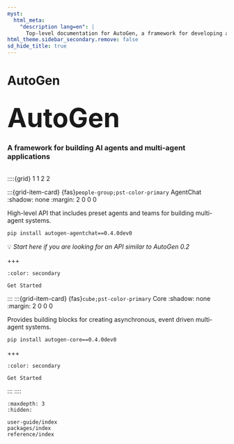 ```yaml
---
myst:
  html_meta:
    "description lang=en": |
      Top-level documentation for AutoGen, a framework for developing applications using AI agents
html_theme.sidebar_secondary.remove: false
sd_hide_title: true
---
```


<style>
.hero-title {
  font-size: 60px;
  font-weight: bold;
  margin: 2rem auto 0;
}
</style>

# AutoGen

<div class="container">
<div class="row text-center">
<div class="col-sm-12">
<h1 class="hero-title">
AutoGen
</h1>
<h3>
A framework for building AI agents and multi-agent applications
</h3>
</div>
</div>
</div>

<div style="margin-top: 2rem;">


::::{grid} 1 1 2 2

:::{grid-item-card} {fas}`people-group;pst-color-primary` AgentChat
:shadow: none
:margin: 2 0 0 0

High-level API that includes preset agents and teams for building multi-agent systems.

```sh
pip install autogen-agentchat==0.4.0dev0
```

💡 *Start here if you are looking for an API similar to AutoGen 0.2*

+++

```{button-ref} user-guide/agentchat-user-guide/quickstart
:color: secondary

Get Started
```

:::
:::{grid-item-card} {fas}`cube;pst-color-primary` Core
:shadow: none
:margin: 2 0 0 0

Provides building blocks for creating asynchronous, event driven multi-agent systems.

```sh
pip install autogen-core==0.4.0dev0
```

+++

```{button-ref} user-guide/core-user-guide/quickstart
:color: secondary

Get Started
```

:::
::::

</div>

```{toctree}
:maxdepth: 3
:hidden:

user-guide/index
packages/index
reference/index
```
